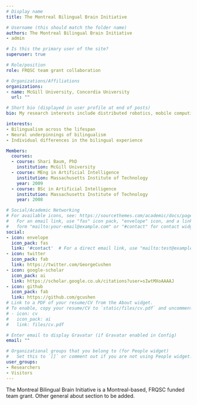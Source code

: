 ```yaml
---
# Display name
title: The Montreal Bilingual Brain Initiative

# Username (this should match the folder name)
authors: The Montreal Bilingual Brain Initiative
- admin

# Is this the primary user of the site?
superuser: true

# Role/position
role: FRQSC team grant collaboration 

# Organizations/Affiliations
organizations:
- name: McGill University, Concordia University
  url: ""

# Short bio (displayed in user profile at end of posts)
bio: My research interests include distributed robotics, mobile computing and programmable matter.

interests:
- Bilingualism across the lifespan
- Neural underpinnings of bilingualism
- Individual differences in the bilingual experience

Members:
  courses:
  - course: Shari Baum, PhD
    institution: McGill University
  - course: MEng in Artificial Intelligence
    institution: Massachusetts Institute of Technology
    year: 2009
  - course: BSc in Artificial Intelligence
    institution: Massachusetts Institute of Technology
    year: 2008

# Social/Academic Networking
# For available icons, see: https://sourcethemes.com/academic/docs/page-builder/#icons
#   For an email link, use "fas" icon pack, "envelope" icon, and a link in the
#   form "mailto:your-email@example.com" or "#contact" for contact widget.
social:
- icon: envelope
  icon_pack: fas
  link: '#contact'  # For a direct email link, use "mailto:test@example.org".
- icon: twitter
  icon_pack: fab
  link: https://twitter.com/GeorgeCushen
- icon: google-scholar
  icon_pack: ai
  link: https://scholar.google.co.uk/citations?user=sIwtMXoAAAAJ
- icon: github
  icon_pack: fab
  link: https://github.com/gcushen
# Link to a PDF of your resume/CV from the About widget.
# To enable, copy your resume/CV to `static/files/cv.pdf` and uncomment the lines below.
# - icon: cv
#   icon_pack: ai
#   link: files/cv.pdf

# Enter email to display Gravatar (if Gravatar enabled in Config)
email: ""

# Organizational groups that you belong to (for People widget)
#   Set this to `[]` or comment out if you are not using People widget.
user_groups:
- Researchers
- Visitors
---
```


The Montreal Bilingual Brain Initiative is a Montreal-based, FRQSC funded team grant. Other general about section to be added. 
